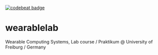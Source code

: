 [![codebeat badge](https://codebeat.co/badges/6f5e1920-1624-4d9d-ab6f-deb062c1cb39)](https://codebeat.co/projects/github-com-javascriptstudents-wearablelab)

# wearablelab
Wearable Computing Systems, Lab course / Praktikum @ University of Freiburg / Germany
